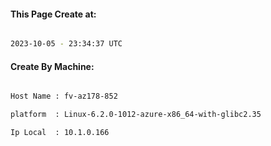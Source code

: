 
   
#### This Page Create at:

```bash

2023-10-05 - 23:34:37 UTC

```

#### Create By Machine:

```bash

Host Name : fv-az178-852

platform  : Linux-6.2.0-1012-azure-x86_64-with-glibc2.35

Ip Local  : 10.1.0.166

```

